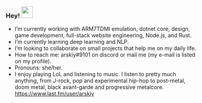 ### Hey! <img src="https://raw.githubusercontent.com/MartinHeinz/MartinHeinz/master/wave.gif" width="30px">

- I’m currently working with ARM7TDMI emulation, dotnet core, design, game development, full-stack website engineering, Node.js, and Rust.
- I’m currently learning deep learning and NLP.
- I’m looking to collaborate on small projects that help me on my daily life.
- How to reach me: arskiy#9101 on discord or mail me (my e-mail is listed on my profile).
- Pronouns: she/her.
- I enjoy playing LoL and listening to music. I listen to pretty much anything, from J-rock, pop and experimental hip-hop to post-metal, doom metal, black avant-garde and progressive metalcore. https://www.last.fm/user/arskiy
